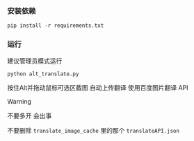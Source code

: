 ### 安装依赖 
```
pip install -r requirements.txt
```
### 运行

建议管理员模式运行
```
python alt_translate.py
```

按住Alt并拖动鼠标可选区截图 自动上传翻译 使用百度图片翻译 API

> [!WARNING]
> 不要多开 会出事
> 
> 不要删除 `translate_image_cache` 里的那个 `translateAPI.json`
